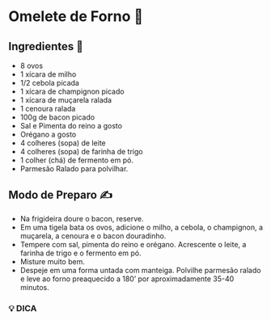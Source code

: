 # Omelete de Forno 🥚

## Ingredientes 📙
- 8 ovos
- 1 xícara de milho
- 1/2 cebola picada
- 1 xícara de champignon picado
- 1 xícara de muçarela ralada
- 1 cenoura ralada
- 100g de bacon picado
- Sal e Pimenta do reino a gosto 
- Orégano a gosto
- 4 colheres (sopa) de leite
- 4 colheres (sopa) de farinha de trigo
- 1 colher (chá) de fermento em pó.
- Parmesão Ralado para polvilhar.

## Modo de Preparo ✍️
- Na frigideira doure o bacon, reserve.
- Em uma tigela bata os ovos, adicione o milho, a cebola, o champignon, a muçarela, a cenoura e o bacon douradinho. 
- Tempere com sal, pimenta do reino e orégano. Acrescente o leite, a farinha de trigo e o fermento em pó. 
- Misture muito bem.
- Despeje em uma forma untada com manteiga. Polvilhe parmesão ralado e leve ao forno preaquecido a 180’ por aproximadamente 35-40 minutos.

### 💡 DICA
